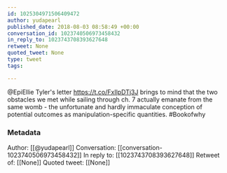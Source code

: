 ```yaml
---
id: 1025304971506409472
author: yudapearl
published_date: 2018-08-03 08:58:49 +00:00
conversation_id: 1023740506973458432
in_reply_to: 1023743708393627648
retweet: None
quoted_tweet: None
type: tweet
tags:

---
```


@EpiEllie Tyler's letter https://t.co/FxIlpDTj3J brings to mind that
the two obstacles we met while sailing through
ch. 7 actually emanate from the same womb -
the unfortunate and hardly immaculate conception of 
potential outcomes as manipulation-specific quantities.
#Bookofwhy

### Metadata

Author: [[@yudapearl]]
Conversation: [[conversation-1023740506973458432]]
In reply to: [[1023743708393627648]]
Retweet of: [[None]]
Quoted tweet: [[None]]
